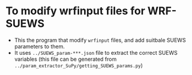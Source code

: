 # To modify wrfinput files for WRF-SUEWS

- This the program that modify `wrfinput` files, and add suitbale SUEWS parameters to them. 
- It uses `../SUEWS_param-***.json` file to extract the correct SUEWS variables (this file can be generated from `../param_extractor_SuPy/getting_SUEWS_params.py`)
